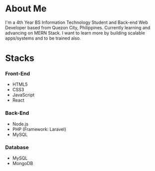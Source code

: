 # About Me
I'm a 4th Year BS Information Technology Student and Back-end Web Developer based from Quezon City, Philippines. Currently learning and advancing on MERN Stack. I want to learn more by building scalable apps/systems and to be trained also.

# Stacks
### Front-End
* HTML5
* CSS3
* JavaScript
* React

### Back-End
* Node.js
* PHP (Framework: Laravel)
* MySQL

### Database
* MySQL
* MongoDB
